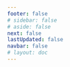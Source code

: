 ```yaml
---
footer: false
# sidebar: false
# aside: false
next: false
lastUpdated: false
navbar: false
# layout: doc
---
```


<script setup>
const chatPrompts = [
  // İş Hizmetleri (ilk blok)
  { id: "1", text: "UAE'de şirket tescili", category: "business" },
  { id: "2", text: "Mainland şirket kurulumu", category: "business" },
  { id: "3", text: "Free zone şirket tescili", category: "business" },
  { id: "4", text: "Offshore şirket kurulumu", category: "business" },
  { id: "5", text: "UAE freelance vizesi", category: "business" },
  { id: "6", text: "Dubai ticari lisansı", category: "business" },
  { id: "7", text: "UAE ticari lisans gereklilikleri", category: "business" },
  { id: "23", text: "UAE şirket kurulumu", category: "business" },
  { id: "24", text: "Dubai free zones", category: "business" },
  { id: "25", text: "UAE şirket tescili", category: "business" },
  { id: "26", text: "UAE freelance vizesi", category: "business" },
  
  // Vize ve Göçmenlik
  { id: "8", text: "UAE Golden Visa başvurusu", category: "visa" },
  { id: "9", text: "UAE çalışma vizesi", category: "visa" },
  { id: "10", text: "UAE'de aile vizesi sponsorluğu", category: "visa" },
  { id: "11", text: "Vize sağlık testi gereklilikleri", category: "visa" },
  { id: "12", text: "UAE oturma vizesi süreci", category: "visa" },
  { id: "27", text: "UAE vize gereklilikleri", category: "visa" },
  
  // Hukuki ve Belgeler
  { id: "13", text: "Emirates ID başvurusu", category: "legal" },
  { id: "14", text: "UAE belge tasdiki", category: "legal" },
  { id: "15", text: "UAE'de vekaletname", category: "legal" },
  { id: "16", text: "UAE iş sözleşmesi incelemesi", category: "legal" },
  { id: "40", text: "Emirates ID yenileme", category: "legal" },
  
  // Finansal Hizmetler
  { id: "17", text: "UAE kurumsal banka hesabı", category: "finance" },
  { id: "18", text: "UAE vergi kaydı (KDV)", category: "finance" },
  { id: "19", text: "UAE'de muhasebe hizmetleri", category: "finance" },
  { id: "20", text: "UAE Economic Substance Regulations", category: "finance" },
  { id: "41", text: "UAE bankacılık hizmetleri", category: "finance" },
  
  // Gayrimenkul ve Hizmetler
  { id: "21", text: "UAE gayrimenkul yatırımı", category: "property" },
  { id: "22", text: "Dubai ofis alanı kiralama", category: "property" },

  // Sağlık
  { id: "47", text: "UAE sağlık sigortası", category: "healthcare" },
  { id: "48", text: "Dubai'deki en iyi hastaneler", category: "healthcare" },
  { id: "49", text: "UAE sağlık kontrolü", category: "healthcare" },
  
  // Turizm ve Eğlence (sonda)
  { id: "28", text: "Dubai turistik yerleri", category: "travel" },
  { id: "29", text: "Expo City Dubai", category: "attractions" },
  { id: "30", text: "Dubai Frame biletleri", category: "attractions" },
  { id: "31", text: "Burj Khalifa biletleri", category: "attractions" },
  { id: "32", text: "Museum of the Future", category: "attractions" },
  { id: "33", text: "Abu Dhabi Louvre", category: "attractions" },
  { id: "34", text: "Ferrari World Abu Dhabi", category: "attractions" },
  { id: "35", text: "Dubai Mall alışveriş", category: "shopping" },
]
</script>

<AIChat :prompts="chatPrompts" />
